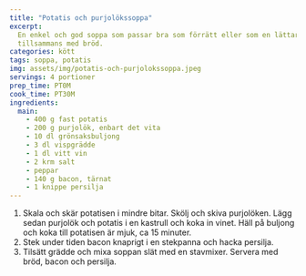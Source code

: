 ```yaml
---
title: "Potatis och purjolökssoppa"
excerpt:
  En enkel och god soppa som passar bra som förrätt eller som en lättare lunch
  tillsammans med bröd.
categories: kött
tags: soppa, potatis
img: assets/img/potatis-och-purjolokssoppa.jpeg
servings: 4 portioner
prep_time: PT0M
cook_time: PT30M
ingredients:
  main:
    - 400 g fast potatis
    - 200 g purjolök, enbart det vita
    - 10 dl grönsaksbuljong
    - 3 dl vispgrädde
    - 1 dl vitt vin
    - 2 krm salt
    - peppar
    - 140 g bacon, tärnat
    - 1 knippe persilja
---
```


1. Skala och skär potatisen i mindre bitar. Skölj och skiva purjolöken. Lägg
   sedan purjolök och potatis i en kastrull och koka in vinet. Häll på buljong
   och koka till potatisen är mjuk, ca 15 minuter.
2. Stek under tiden bacon knaprigt i en stekpanna och hacka persilja.
3. Tilsätt grädde och mixa soppan slät med en stavmixer. Servera med bröd, bacon
   och persilja.
